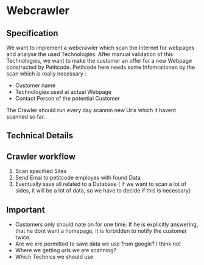 <!-- TITLE: Webcrawler -->
<!-- SUBTITLE: A quick summary of Webcrawler Project -->

# Webcrawler

## Specification

We want to implement a webcrawler which scan the Internet for webpages and analyse the used Technologies. After manual validation of this Technologies, we want to make the customer an offer for a new Webpage constructed by Petitcode.
Petitcode here needs some Infomrationen by the scan which is really necessary :

- Customer name
- Technologies used at actual Webpage
- Contact Person of the potential Customer

The Crawler should run every day scannin new Urls which it havent scanned so far.


## Technical Details


## Crawler workflow 
1. Scan specified Sites
2. Send Emai to petitcode employes with found Data
3. Eventually save all related to a Database ( if we want to scan a lot of sides, it will be a lot of data, so we have to decide if this is necessary) 
## Important
* Customers only should note on for one time. If he is explicitly answering, that he dont want a homepage, it is forbidden to notify the customer twice.
* Are we are permitted to save data we use from google? I think not
* Where we getting urls we are scanning?
* Which Technics we should use